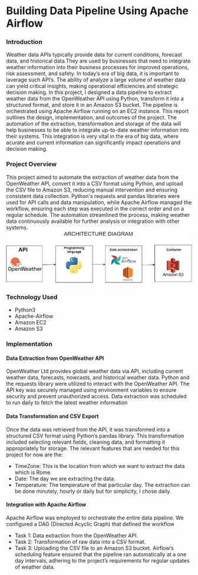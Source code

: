# Building Data Pipeline Using Apache Airflow

### Introduction
Weather data APIs typically provide data for current conditions, forecast data, and historical data.They are used by businesses that need to integrate weather information into their business processes for improved operations, risk assessment, and safety. In today’s era of big data, it is important to laverage such API’s. The ability of analyze a large volume of weather data can yield critical insights, making operational efficiencies and strategic decision making.
In this project, I designed a data pipeline to extract weather data from the OpenWeather API using
Python, transform it into a structured format, and store it in an Amazon S3 bucket. The pipeline
is orchestrated using Apache Airflow running on an EC2 instance. This report outlines the design,
implementation, and outcomes of the project. The automation of the extraction, transformation
and storage of the data will help businesses to be able to integrate up-to-date weather information
into their systems. This integration is very vital in the era of big data, where acurate and current information can significantly impact operations and decision making.

### Project Overview
This project aimed to automate the extraction of weather data from the OpenWeather API, convert it into a CSV format using Python, and upload the CSV file to Amazon S3, reducing manual intervention and ensuring consistent data collection. Python's requests and pandas libraries were used for API calls and data manipulation, while Apache Airflow managed the workflow, ensuring each step was executed in the correct order and on a regular schedule. The automation streamlined the process, making weather data continuously available for further analysis or integration with other systems.
![Architecture Diagram](https://github.com/annLamin/WeatherDataPipeline/blob/main/workflow_diagram.jpg)

### Technology Used
- Python3
- Apache-Airflow
- Amazon EC2
- Amazon S3
###   Implementation
#### Data Extraction from OpenWeather API
OpenWeather Ltd provides global weather data via API, including current weather data, forecasts,
nowcasts, and historical weather data. Python and the requests library were utilized to interact with
the OpenWeather API. The API key was securely managed using environment variables to ensure
security and prevent unauthorized access. Data extraction was scheduled to run daily to fetch the
latest weather information
#### Data Transformation and CSV Export
Once the data was retrieved from the API, it was transformed into a structured CSV format using
Python’s pandas library. This transformation included selecting relevant fields, cleaning data, and 
formatting it appropriately for storage. The relevant features that are needed for this project for
now are the:
 - TimeZone: This is the location from which we want to extract the data which is Rome.
- Date: The day we are extracting the data.
- Temperature: The temperature of that particular day.
The extraction can be done minutely, hourly or daily but for simplicity, I chose daily.

#### Integration with Apache Airflow
Apache Airflow was employed to orchestrate the entire data pipeline. We configured a DAG (Directed Acyclic Graph) that defined the workflow
- Task 1: Data extraction from the OpenWeather API.
- Task 2: Transformation of raw data into a CSV format.
- Task 3: Uploading the CSV file to an Amazon S3 bucket.
Airflow’s scheduling feature ensured that the pipeline ran automatically at a one day intervals,
adhering to the project’s requirements for regular updates of weather data.
